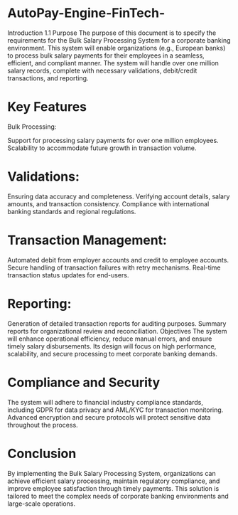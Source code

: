 # AutoPay-Engine-FinTech-
 Introduction
1.1 Purpose
The purpose of this document is to specify the requirements for the Bulk Salary Processing System for a corporate banking environment. This system will enable organizations (e.g., European banks) to process bulk salary payments for their employees in a seamless, efficient, and compliant manner. The system will handle over one million salary records, complete with necessary validations, debit/credit transactions, and reporting.

# Key Features
Bulk Processing:

Support for processing salary payments for over one million employees.
Scalability to accommodate future growth in transaction volume.

# Validations:

Ensuring data accuracy and completeness.
Verifying account details, salary amounts, and transaction consistency.
Compliance with international banking standards and regional regulations.

# Transaction Management:

Automated debit from employer accounts and credit to employee accounts.
Secure handling of transaction failures with retry mechanisms.
Real-time transaction status updates for end-users.

# Reporting:

Generation of detailed transaction reports for auditing purposes.
Summary reports for organizational review and reconciliation.
Objectives
The system will enhance operational efficiency, reduce manual errors, and ensure timely salary disbursements. Its design will focus on high performance, scalability, and secure processing to meet corporate banking demands.

# Compliance and Security
The system will adhere to financial industry compliance standards, including GDPR for data privacy and AML/KYC for transaction monitoring. Advanced encryption and secure protocols will protect sensitive data throughout the process.

# Conclusion
By implementing the Bulk Salary Processing System, organizations can achieve efficient salary processing, maintain regulatory compliance, and improve employee satisfaction through timely payments. This solution is tailored to meet the complex needs of corporate banking environments and large-scale operations.
